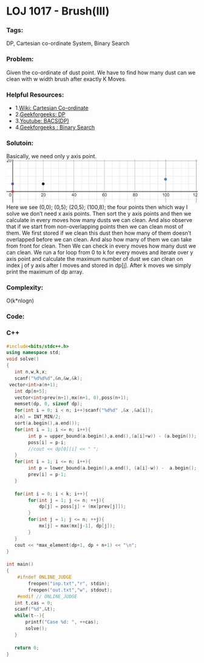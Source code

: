 # LOJ 1017 - Brush(III)

### Tags:
DP, Cartesian co-ordinate System, Binary Search

### Problem:
Given the co-ordinate of dust point. We have to find how many dust can we clean with w width brush after exactly K Moves.

### Helpful Resources:
 -  1.[Wiki: Cartesian Co-ordinate](https://en.wikipedia.org/wiki/Cartesian_coordinate_system)
 -  2.[Geekforgeeks: DP](https://www.geeksforgeeks.org/dynamic-programming/)
 -  3.[Youtube: BACS(DP)](https://www.youtube.com/watch?v=cbgdSX2pXcQ&t=2479s&ab_channel=BangladeshAdvancedComputingSociety-BACS)
 -  4.[Geekforgeeks : Binary Search](https://www.geeksforgeeks.org/binary-search/)

### Solutoin:
Basically, we need only y axis point.  
<img width="1200" alt="initial" src="https://github.com/ahrifatarafat/Lightoj-Tutorial/blob/main/LOJ_1017/LOJ_1017.JPG">
Here we see (0,0); (0,5); (20,5); (100,8); the four points then which way I solve we don’t need x axis points.
Then sort the y axis points and then we calculate in every moves how many dusts we can clean.
And also observe that if we start from non-overlapping points then we can clean most of them.
We first stored if we clean this dust then how many of them doesn’t overlapped before we can clean. And also how many of them we can take from front for clean. Then We can check in every moves how many dust we can clean.
We run a for loop from 0 to k for every moves and iterate over y axis point and calculate the maximum number of dust we can clean on index j of y axis after I moves and stored in dp[j].
After k moves we simply print the maximum of dp array.

### Complexity:
 O(k*nlogn)

### Code:

### C++

 ```cpp
 #include<bits/stdc++.h>
 using namespace std;
 void solve()
 {
 	int n,w,k,x;
 	scanf("%d%d%d",&n,&w,&k);
  vector<int>a(n+1);
 	int dp[n+5];
 	vector<int>prev(n+1),mx(n+1, 0),poss(n+1);
 	memset(dp, 0, sizeof dp);
 	for(int i = 0; i < n; i++)scanf("%d%d" ,&x ,&a[i]);
 	a[n] = INT_MIN/2;
 	sort(a.begin(),a.end());
 	for(int i = 1; i <= n; i++){
         int p = upper_bound(a.begin(),a.end(),(a[i]+w)) - (a.begin());
         poss[i] = p-i;
         //cout << dp[0][i] << " ";
 	}
 	for(int i = 1; i <= n; i++){
         int p = lower_bound(a.begin(),a.end(), (a[i]-w)) -  a.begin();
         prev[i] = p-1;
 	}

 	for(int i = 0; i < k; i++){
         for(int j = 1; j <= n; ++j){
             dp[j] = poss[j] + (mx[prev[j]]);
         }
         for(int j = 1; j <= n; ++j){
             mx[j] = max(mx[j-1], dp[j]);
         }
 	}
 	cout << *max_element(dp+1, dp + n+1) << "\n";
 }

 int main()
 {
     #ifndef ONLINE_JUDGE
         freopen("inp.txt","r", stdin);
         freopen("out.txt","w", stdout);
     #endif // ONLINE_JUDGE
 	int t,cas = 0;
 	scanf("%d",&t);
 	while(t--){
 		printf("Case %d: ", ++cas);
 		solve();
 	}

 	return 0;
 }
 ```
